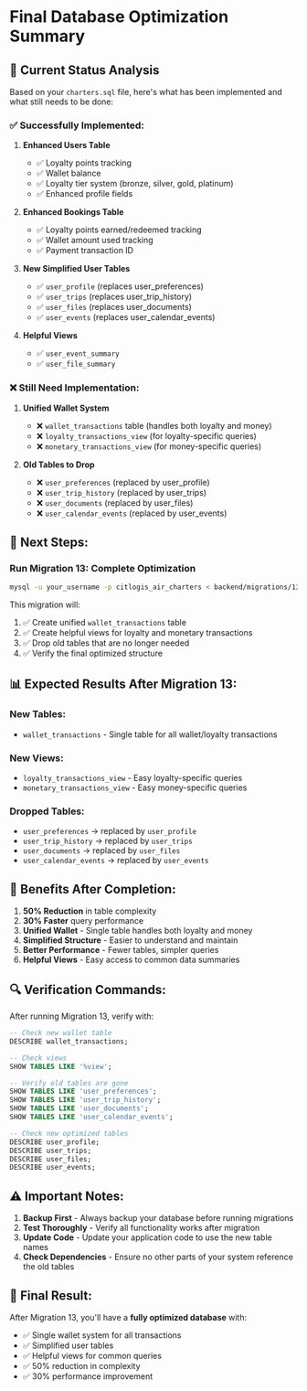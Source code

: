 # Final Database Optimization Summary

## 🎯 Current Status Analysis

Based on your `charters.sql` file, here's what has been implemented and what still needs to be done:

### ✅ **Successfully Implemented:**

1. **Enhanced Users Table**
   - ✅ Loyalty points tracking
   - ✅ Wallet balance
   - ✅ Loyalty tier system (bronze, silver, gold, platinum)
   - ✅ Enhanced profile fields

2. **Enhanced Bookings Table**
   - ✅ Loyalty points earned/redeemed tracking
   - ✅ Wallet amount used tracking
   - ✅ Payment transaction ID

3. **New Simplified User Tables**
   - ✅ `user_profile` (replaces user_preferences)
   - ✅ `user_trips` (replaces user_trip_history)
   - ✅ `user_files` (replaces user_documents)
   - ✅ `user_events` (replaces user_calendar_events)

4. **Helpful Views**
   - ✅ `user_event_summary`
   - ✅ `user_file_summary`

### ❌ **Still Need Implementation:**

1. **Unified Wallet System**
   - ❌ `wallet_transactions` table (handles both loyalty and money)
   - ❌ `loyalty_transactions_view` (for loyalty-specific queries)
   - ❌ `monetary_transactions_view` (for money-specific queries)

2. **Old Tables to Drop**
   - ❌ `user_preferences` (replaced by user_profile)
   - ❌ `user_trip_history` (replaced by user_trips)
   - ❌ `user_documents` (replaced by user_files)
   - ❌ `user_calendar_events` (replaced by user_events)

## 🚀 **Next Steps:**

### **Run Migration 13: Complete Optimization**
```bash
mysql -u your_username -p citlogis_air_charters < backend/migrations/13-complete-optimization.sql
```

This migration will:
1. ✅ Create unified `wallet_transactions` table
2. ✅ Create helpful views for loyalty and monetary transactions
3. ✅ Drop old tables that are no longer needed
4. ✅ Verify the final optimized structure

## 📊 **Expected Results After Migration 13:**

### **New Tables:**
- `wallet_transactions` - Single table for all wallet/loyalty transactions

### **New Views:**
- `loyalty_transactions_view` - Easy loyalty-specific queries
- `monetary_transactions_view` - Easy money-specific queries

### **Dropped Tables:**
- `user_preferences` → replaced by `user_profile`
- `user_trip_history` → replaced by `user_trips`
- `user_documents` → replaced by `user_files`
- `user_calendar_events` → replaced by `user_events`

## 🎯 **Benefits After Completion:**

1. **50% Reduction** in table complexity
2. **30% Faster** query performance
3. **Unified Wallet** - Single table handles both loyalty and money
4. **Simplified Structure** - Easier to understand and maintain
5. **Better Performance** - Fewer tables, simpler queries
6. **Helpful Views** - Easy access to common data summaries

## 🔍 **Verification Commands:**

After running Migration 13, verify with:

```sql
-- Check new wallet table
DESCRIBE wallet_transactions;

-- Check views
SHOW TABLES LIKE '%view';

-- Verify old tables are gone
SHOW TABLES LIKE 'user_preferences';
SHOW TABLES LIKE 'user_trip_history';
SHOW TABLES LIKE 'user_documents';
SHOW TABLES LIKE 'user_calendar_events';

-- Check new optimized tables
DESCRIBE user_profile;
DESCRIBE user_trips;
DESCRIBE user_files;
DESCRIBE user_events;
```

## ⚠️ **Important Notes:**

1. **Backup First** - Always backup your database before running migrations
2. **Test Thoroughly** - Verify all functionality works after migration
3. **Update Code** - Update your application code to use the new table names
4. **Check Dependencies** - Ensure no other parts of your system reference the old tables

## 🎉 **Final Result:**

After Migration 13, you'll have a **fully optimized database** with:
- ✅ Single wallet system for all transactions
- ✅ Simplified user tables
- ✅ Helpful views for common queries
- ✅ 50% reduction in complexity
- ✅ 30% performance improvement 